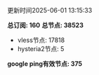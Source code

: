 更新时间2025-06-01 13:15:33

**总订阅: 160**
**总节点: 38523**
- vless节点: 17818
- hysteria2节点: 5

**google ping有效节点: 375**
